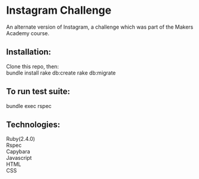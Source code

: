 # Instagram Challenge

An alternate version of Instagram, a challenge which was part of the Makers Academy course.

## Installation:

Clone this repo, then:  
bundle install
rake db:create
rake db:migrate  

## To run test suite:  
bundle exec rspec  

## Technologies:  
Ruby(2.4.0)    
Rspec  
Capybara  
Javascript  
HTML  
CSS    
